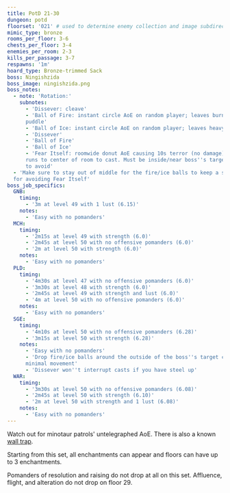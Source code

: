 ```yaml
---
title: PotD 21-30
dungeon: potd
floorset: '021' # used to determine enemy collection and image subdirectory
mimic_type: bronze
rooms_per_floor: 3-6
chests_per_floor: 3-4
enemies_per_room: 2-3
kills_per_passage: 3-7
respawns: '1m'
hoard_type: Bronze-trimmed Sack
boss: Ningishzida
boss_image: ningishzida.png
boss_notes:
  - note: 'Rotation:'
    subnotes:
      - 'Dissever: cleave'
      - 'Ball of Fire: instant circle AoE on random player; leaves burn (DoT)
      puddle'
      - 'Ball of Ice: instant circle AoE on random player; leaves heavy puddle'
      - 'Dissever'
      - 'Ball of Fire'
      - 'Ball of Ice'
      - 'Fear Itself: roomwide donut AoE causing 10s terror (no damage). Boss
      runs to center of room to cast. Must be inside/near boss''s target circle
      to avoid'
  - 'Make sure to stay out of middle for the fire/ice balls to keep a safe spot
  for avoiding Fear Itself'
boss_job_specifics:
  GNB:
    timing:
      - '3m at level 49 with 1 lust (6.15)'
    notes:
      - 'Easy with no pomanders'
  MCH:
    timing:
      - '2m15s at level 49 with strength (6.0)'
      - '2m45s at level 50 with no offensive pomanders (6.0)'
      - '2m at level 50 with strength (6.0)'
    notes:
      - 'Easy with no pomanders'
  PLD:
    timing:
      - '4m30s at level 47 with no offensive pomanders (6.0)'
      - '3m30s at level 48 with strength (6.0)'
      - '2m45s at level 49 with strength and lust (6.0)'
      - '4m at level 50 with no offensive pomanders (6.0)'
    notes:
      - 'Easy with no pomanders'
  SGE:
    timing:
      - '4m10s at level 50 with no offensive pomanders (6.28)'
      - '3m15s at level 50 with strength (6.28)'
    notes:
      - 'Easy with no pomanders'
      - 'Drop fire/ice balls around the outside of the boss''s target circle for
      minimal movement'
      - 'Dissever won''t interrupt casts if you have steel up'
  WAR:
    timing:
      - '3m30s at level 50 with no offensive pomanders (6.08)'
      - '2m45s at level 50 with strength (6.10)'
      - '2m at level 50 with strength and 1 lust (6.08)'
    notes:
      - 'Easy with no pomanders'
---
```


Watch out for minotaur patrols' untelegraphed AoE. There is also a known
[wall trap](/wall_traps.html#potd-21-29).

Starting from this set, all enchantments can appear and floors can have up to
3 enchantments.

Pomanders of resolution and raising do not drop at all on this set. Affluence,
flight, and alteration do not drop on floor 29.
